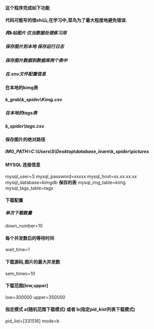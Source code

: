 #### 这个程序完成如下功能
#### 代码可能写的很shi山,在学习中,菜鸟为了最大程度地避免错误.
##### 爬k站图片 仅当数据处理练习用
##### 保存图片到本地 保存运行日志
##### 保存图片数据到数据库两个表中
##### 在.env文件配置信息

#### 在本地的kimg表
##### k_grab\k_spider\Kimg.csv
##### 在本地的tags表
##### k_spider\tags.csv

#### 保存图片的绝对路径
##### IMG_PATH=C:\Users\S\Desktop\database_learn\k_spider\pictures

#### MYSQL 连接信息
mysql_user=S
mysql_password=xxxxx
mysql_host=xx.xx.xx.xx
mysql_database=kimgdb
**保存的表**
mysql_img_table=kimg 
mysql_tags_table=tags

#### 下载配置
##### 单次下载数量
down_number=10
#### 每个并发数后的等待时间
wait_time=1
#### 下载源码,图片的最大并发数
sem_times=10
#### 下载范围[low,upper]
low=300000
upper=350000
#### 指定模式 a(随机范围下载模式) 或者 b(指定pid_kist列表下载模式) 
pid_list=[331516]
mode=b

